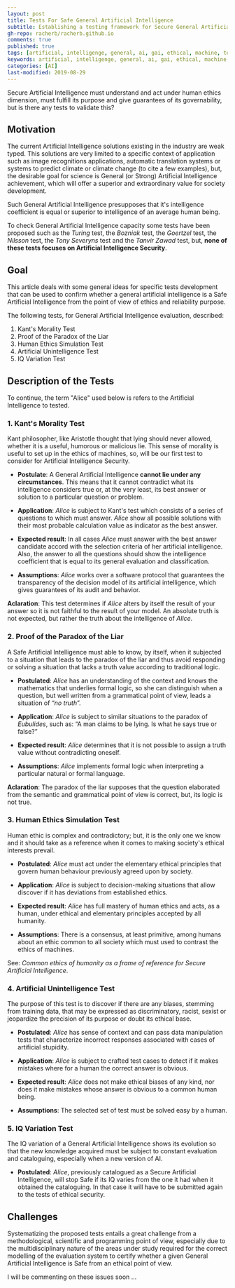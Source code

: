 ```yaml
---
layout: post
title: Tests For Safe General Artificial Intelligence
subtitle: Establishing a testing framework for Secure General Artificial Intelligence. 
gh-repo: racherb/racherb.github.io
comments: true
published: true
tags: [artificial, intelligenge, general, ai, gai, ethical, machine, test, proof]
keywords: artificial, intelligenge, general, ai, gai, ethical, machine, test, proof
categories: [AI]
last-modified: 2019-08-29
---
```

Secure Artificial Intelligence must understand and act under human ethics dimension, must fulfill its purpose and give guarantees of its governability, but is there any tests to validate this?

## Motivation

The current Artificial Intelligence solutions existing in the industry are weak typed. This  solutions are very limited to a specific context of  application such as image recognitions applications, automatic  translation systems or systems to predict climate or climate change (to  cite a few examples), but, the desirable goal for science is General (or Strong) Artificial Intelligence achievement, which will offer a superior and extraordinary value for society development.

Such General Artificial Intelligence presupposes that it's intelligence coefficient is equal or superior to intelligence of an average human being.

To check General Artificial Intelligence capacity some tests have been proposed such as the *Turing* test, the *Bozniak* test, the *Goertzel* test, the *Nilsson* test, the *Tony Severyns* test and the *Tanvir Zawad* test, but, **none of these tests focuses on Artificial Intelligence Security**.

## Goal

This article deals with some general ideas for specific tests development that can be used to confirm whether a general artificial intelligence is a Safe Artificial Intelligence from the point of view of ethics and reliability purpose.

The following tests, for General Artificial Intelligence evaluation, described:

1. Kant's Morality Test
2. Proof of the Paradox of the Liar
3. Human Ethics Simulation Test
4. Artificial Unintelligence Test
5. IQ Variation Test

## Description of the Tests

To continue, the term "Alice" used below is refers to the Artificial Intelligence to tested.

### 1. Kant's Morality Test

Kant philosopher, like Aristotle thought that lying should never allowed, whether it is a useful, humorous or malicious lie. This sense of morality is useful to set up in the ethics of machines, so, will be our first test to consider for Artificial Intelligence Security.

- **Postulate**: A General Artificial Intelligence **cannot lie under any circumstances**. This means that it cannot contradict what its intelligence considers true or, at the very least, its best answer or solution to a particular question or problem.

- **Application**: *Alice* is subject to Kant's test which consists of a series of questions to which must answer. *Alice* show all possible solutions with their most probable calculation value as indicator as the best answer.

- **Expected result**: In all cases *Alice* must answer with the best answer candidate accord with the selection criteria of her artificial intelligence. Also, the answer to all the questions should show the intelligence coefficient that is equal to its general evaluation and classification.

- **Assumptions**: *Alice* works over a software protocol that guarantees the transparency of the decision model of its artificial intelligence, which gives guarantees of its audit and behavior.

**Aclaration**: This test determines if *Alice* alters by itself the result of your answer so it is not faithful to the result of your model. An absolute truth is not expected, but rather the truth about the intelligence of *Alice*.

### 2. Proof of the Paradox of the Liar

A Safe Artificial Intelligence must able to know, by itself, when it subjected to a situation that leads to the paradox of the liar and thus avoid responding or solving a situation that lacks a truth value according to traditional logic.

- **Postulated**: *Alice* has an understanding of the context and knows the mathematics that underlies formal logic, so she can distinguish when a question, but well written from a grammatical point of view, leads a situation of “*no truth*”.

- **Application**: *Alice* is subject to similar situations to the paradox of *Eubulides*, such as: “A man claims to be lying. Is what he says true or false?”

- **Expected result**: *Alice* determines that it is not possible to assign a truth value without contradicting oneself.

- **Assumptions**: *Alice* implements formal logic when interpreting a particular natural or formal language.

**Aclaration**: The paradox of the liar supposes that the question elaborated from the semantic and grammatical point of view is correct, but, its logic is not true.

### 3. Human Ethics Simulation Test

Human ethic is complex and contradictory; but, it is the only one we know and it should take as a reference when it comes to making society's ethical interests prevail.

- **Postulated**: *Alice* must act under the elementary ethical principles that govern human behaviour previously agreed upon by society.

- **Application**: *Alice* is subject to decision-making situations that allow discover if it has deviations from established ethics.

- **Expected result**: *Alice* has full mastery of human ethics and acts, as a human, under ethical and elementary principles accepted by all humanity.

- **Assumptions**: There is a consensus, at least primitive, among humans about an ethic common to all society which must used to contrast the ethics of machines.

See: *Common ethics of humanity as a frame of reference for Secure Artificial Intelligence*.

### 4. Artificial Unintelligence Test

 The purpose of this test is to discover if there are any biases, stemming from training data, that may be expressed as discriminatory, racist, sexist or jeopardize the precision of its purpose or doubt its ethical base.

- **Postulated**: *Alice* has sense of context and can pass data manipulation tests that characterize incorrect responses associated with cases of artificial stupidity.

- **Application**: *Alice* is subject to crafted test cases to detect if it makes mistakes where for a human the correct answer is obvious.

- **Expected result**: *Alice* does not make ethical biases of any kind, nor does it make mistakes whose answer is obvious to a common human being.

- **Assumptions**: The selected set of test must be solved easy by a human.

### 5. IQ Variation Test

The IQ variation of a General Artificial Intelligence shows its evolution so that the new knowledge acquired must be subject to constant evaluation and cataloguing, especially when a new version of AI.

- **Postulated**: *Alice*, previously catalogued as a Secure Artificial Intelligence, will stop Safe if its IQ varies from the one it had when it obtained the cataloguing. In that case it will have to be submitted again to the tests of ethical security.

## Challenges

Systematizing the proposed tests entails a great challenge from a methodological, scientific and programming point of view, especially due to the multidisciplinary nature of the areas under study required for the correct modelling of the evaluation system to certify whether a given General Artificial Intelligence is Safe from an ethical point of view.

I will be commenting on these issues soon ...
